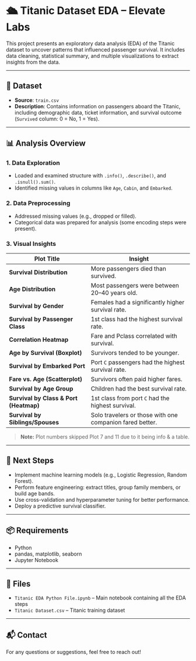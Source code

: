 # 🛳 Titanic Dataset EDA – Elevate Labs

This project presents an exploratory data analysis (EDA) of the Titanic dataset to uncover patterns that influenced passenger survival. It includes data cleaning, statistical summary, and multiple visualizations to extract insights from the data.

---

## 📁 Dataset

- **Source**: `train.csv`
- **Description**: Contains information on passengers aboard the Titanic, including demographic data, ticket information, and survival outcome (`Survived` column: 0 = No, 1 = Yes).

---

## 📊 Analysis Overview

### 1. Data Exploration
- Loaded and examined structure with `.info()`, `.describe()`, and `.isnull().sum()`.
- Identified missing values in columns like `Age`, `Cabin`, and `Embarked`.

### 2. Data Preprocessing
- Addressed missing values (e.g., dropped or filled).
- Categorical data was prepared for analysis (some encoding steps were present).

### 3. Visual Insights

| Plot Title                              | Insight |
|----------------------------------------|---------|
| **Survival Distribution**              | More passengers died than survived. |
| **Age Distribution**                   | Most passengers were between 20–40 years old. |
| **Survival by Gender**                 | Females had a significantly higher survival rate. |
| **Survival by Passenger Class**        | 1st class had the highest survival rate. |
| **Correlation Heatmap**                | Fare and Pclass correlated with survival. |
| **Age by Survival (Boxplot)**          | Survivors tended to be younger. |
| **Survival by Embarked Port**          | Port `C` passengers had the highest survival rate. |
| **Fare vs. Age (Scatterplot)**         | Survivors often paid higher fares. |
| **Survival by Age Group**              | Children had the best survival rate. |
| **Survival by Class & Port (Heatmap)** | 1st class from port `C` had the highest survival. |
| **Survival by Siblings/Spouses**       | Solo travelers or those with one companion fared better. |

> **Note:** Plot numbers skipped Plot 7 and 11 due to it being info & a table.
---

## 🧠 Next Steps

- Implement machine learning models (e.g., Logistic Regression, Random Forest).
- Perform feature engineering: extract titles, group family members, or build age bands.
- Use cross-validation and hyperparameter tuning for better performance.
- Deploy a predictive survival classifier.

---

## 📦 Requirements

- Python
- pandas, matplotlib, seaborn
- Jupyter Notebook

---

## 📂 Files

- `Titanic EDA Python File.ipynb` – Main notebook containing all the EDA steps
- `Titanic Dataset.csv` – Titanic training dataset

---

## 📬 Contact

For any questions or suggestions, feel free to reach out!

